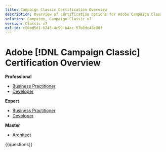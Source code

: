 ```yaml
---
title: Campaign Classic Certification Overview
description: Overview of certification options for Adobe Campaign Classic
solution: Campaign, Campaign Classic v7
version: Classic v7
exl-id: c80ad5d1-6245-4c99-b4ac-97b8dc48e80f
---
```

# Adobe [!DNL Campaign Classic] Certification Overview

**Professional**

* [Business Practitioner](/help/certifications/acc/acc-p-business.md) <!--AD0-E329-->
* [Developer](/help/certifications/acc/acc-p-developer.md) <!--AD0-E331-->

**Expert**

* [Business Practitioner](/help/certifications/acc/acc-e-business.md) <!--AD0-E327-->
* [Developer](/help/certifications/acc/acc-e-developer.md) <!--AD0-E330-->

**Master**

* [Architect](/help/certifications/acc/acc-m-developer.md) <!--AD0-E328-->

{{questions}}

